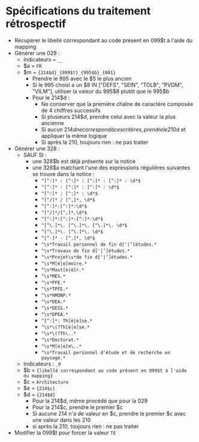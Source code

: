# Spécifications du traitement rétrospectif

* Récupérer le libellé correspondant au code présent en 099$t à l'aide du mapping
* Générer une 029 :
  * Indicateurs = `__`
  * $a = `FR`
  * $m = `{214$d}_{099$t}_{995$b}_{001}`
    * Prendre le 995 avec le $5 le plus ancien
    * Si le 995 choisi a un $8 IN ["DEFS", "SEIN", "TOLB", "PVDM", "VILM"], utiliser la valeur du 995$8 plutôt que le 995$b
    * Pour le 214$d :
      * Ne conserver que la première chaîne de caractère composée de 4 chiffres successifs
      * Si plusieurs 214$d, prendre celui avec la valeur la plus ancienne
      * Si aucun 214$d ne correspond à ces critères, prendre le 210$d et appliquer la même logique
      * Si après la 210, toujours rien : ne pas traiter
* Générer une 328 :
  * SAUF SI :
    * une 328$b est déjà présente sur la notice
    * une 328$a matchant l'une des expressions régulières suivantes se trouve dans la notice :
      * `^[^:]* : [^:]* : [^:]* : [^:]* : \d*$`
      * `^[^:]* : [^:]* : [^:]* : \d*$`
      * `^[^:]* : [^:]* : \d*$`
      * `^[^/]* / [^,]*, \d*$`
      * `^[^:]*:[^:]*:\d*$`
      * `^[^/]*/[^,]*,\d*$`
      * `^[^:]*:[^:]*:[^:]*:\d*$`
      * `^[^\.]*\. [^\.]*\. [^\.]*\. \d*$`
      * `^[^\.]*\. [^\.]*\. \d*$`
      * `^[^-]* - [^,]*, \d*$`
      * `^\s*Travail personnel de fin d['|’]études.*`
      * `^\s*Travaux de fin d['|’]études.*`
      * `^\s*Projet\s*de fin d['|’]études.*`
      * `^\s*M[é|e]moire.*`
      * `^\s*Mast[e|è]r.*`
      * `^\s*MES.*`
      * `^\s*PFE.*`
      * `^\s*TPFE.*`
      * `^\s*HMONP.*`
      * `^\s*DEA.*`
      * `^\s*DESS.*`
      * `^\s*DPEA.*`
      * `^[^:]*: Th[è|e]se.*`
      * `^\s*\(?Th[è|e]se.*`
      * `^\s*\(?Th\..*`
      * `^\s*Doctorat.*`
      * `^\s*M[é|e]m\..*`
      * `^\s*Travail personnel d'étude et de recherche en paysage.*`
  * Indicateurs : `_0`
  * $b = `{libellé correspondant au code présent en 099$t à l'aide du mapping}`
  * $c = `Architecture`
  * $e = `{214$c}`
  * $d = `{214$d}`
    * Pour la 214$d, même procédé que pour la 029
    * Pour la 214$c, prendre le premier $c
    * Si aucune 214 n'a de valeur en $c, prendre le premier $c avec une valeur dans les 210
    * si après la 210, toujours rien : ne pas traiter
* Modifier la 099$t pour forcer la valeur `TE`